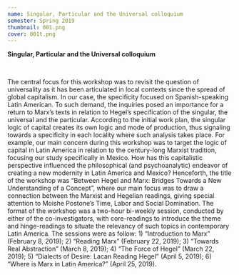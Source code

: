 ```yaml
---
name: Singular, Particular and the Universal colloquium
semester: Spring 2019
thumbnail: 001.png
cover: 001t.png
---
```


**Singular, Particular and the Universal colloquium**

<br>

The central focus for this workshop was to revisit the question of universality as it has been articulated in local contexts since the spread of global capitalism. In our case, the specificity focused on Spanish-speaking Latin American. To such demand, the inquiries posed an importance for a return to Marx’s texts in relation to Hegel’s specification of the singular, the universal and the particular. According to the initial work plan, the singular logic of capital creates its own logic and mode of production, thus signaling towards a specificity in each locality where such analysis takes place. For example, our main concern during this workshop was to target the logic of capital in Latin America in relation to the century-long Marxist tradition, focusing our study specifically in Mexico. How has this capitalistic perspective influenced the philosophical (and psychoanalytic) endeavor of creating a new modernity in Latin America and Mexico?
Henceforth, the title of the workshop was “Between Hegel and Marx: Bridges Towards a New Understanding of a Concept”, where our main focus was to draw a connection between the Marxist and Hegelian readings, giving special attention to Moishe Postone’s Time, Labor and Social Domination. The format of the workshop was a two-hour bi-weekly session, conducted by either of the co-investigators, with core-readings to introduce the theme and hinge-readings to situate the relevancy of such topics in contemporary Latin America. The sessions were as follow: 1) “Introduction to Marx” (February 8, 2019); 2) “Reading Marx” (February 22, 2019); 3) “Towards Real Abstraction” (March 8, 2019); 4) “The Force of Hegel” (March 22, 2019); 5) “Dialects of Desire: Lacan Reading Hegel” (April 5, 2019); 6) “Where is Marx in Latin America?” (April 25, 2019).

<br>
